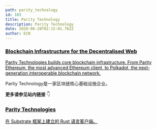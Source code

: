 ```yaml
---
path: parity_technology
id: 103
title: Parity Technology
description: Parity Technology
date: 2020-06-28T02:15:01.762Z
author: ECN
---
```



<div class="linkbox">
<a  href="https://www.parity.io/" style="color: black">
   <h3>
   <strong>
Blockchain Infrastructure for the Decentralised Web
   </strong>
   </h3>
   <span>
   Parity Technologies builds core blockchain infrastructure. From Parity Ethereum, the most advanced Ethereum client, to Polkadot, the next-generation interoperable blockchain network.
   </span> 
</a>
</div>


Parity Technology是一家区块链核心基础设施企业。

**更多请参见站内链接** 👇 


<div class="linkbox">
<a  href="https://eth2.ethereum.cn/teams-building-eth2/parity" style="color: black">
   <h3>
   <strong>
Parity Technologies
   </strong>
   </h3>
   <span>
在 Substrate 框架上建立的 Rust 语言客户端。
   </span> 
</a>
</div>

